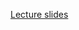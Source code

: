 [Lecture slides](https://docs.google.com/presentation/d/12jsZjI-OzBMiYATduIBlmareqzNmk8MBORSvt56psc4/edit?usp=sharing)
